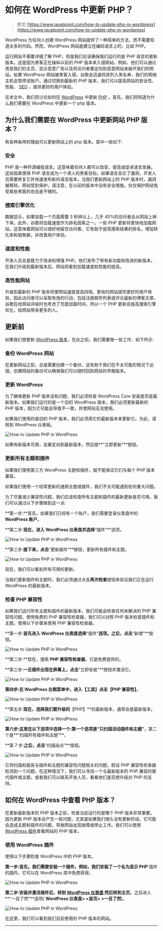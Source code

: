 # 如何在 WordPress 中更新 PHP？

> 原文:[https://www.javatpoint.com/how-to-update-php-in-wordpress](https://www.javatpoint.com/how-to-update-php-in-wordpress)

WordPress 为任何人创建 WordPress 网站提供了一种简单的方法，而不需要知道太多的代码。然而，WordPress 网站是建立在编码语言上的，比如 PHP。

运行网站不需要详细了解 PHP，但是我们应该确保我们运行的是 PHP 语言的更新版本。这是因为黑客正在操纵以前的 PHP 版本来入侵网站。例如，他们可以通过改变我们的主页、显示恶意广告以及将访问者重定向到恶意网站来破坏我们的网站。如果 WordPress 网站被黑客入侵，谷歌会迅速将其列入黑名单，我们的网络主机会暂停该账户。通过切换到最新的 PHP 版本，我们可以提高网站的安全性、性能、 [SEO](https://www.javatpoint.com/seo-tutorial) ，提供更好的用户体验。

在本文中，我们将讨论如何在 [WordPress](https://www.javatpoint.com/wordpress-tutorial) 中更新 [PHP](https://www.javatpoint.com/php-tutorial) 。首先，我们将知道为什么我们需要在 WordPress 中更新一个 php 版本。

## 为什么我们需要在 WordPress 中更新网站 PHP 版本？

有各种各样的理由可以更新网站上的 php 版本。其中一些如下:

### 安全

PHP 是一种开源编程语言。这意味着任何人都可以改变、提高或促进语言发展。这些因素使得 PHP 语言成为一个诱人的黑客目标。如果语言显示了漏洞，开发人员需要修复它并快速发布新的语言版本。当我们更新网站上的 PHP 版本时，漏洞被移除，网站受到保护。请注意，在以前的版本中没有安全措施。仅仅保护网站免受某些黑客的攻击是不够的。

### 搜索引擎优化

数据显示，如果加载一个页面需要 3 秒钟以上，几乎 40%的访问者会从网站上掉下来。此外，谷歌将加载速度作为排名因素之一。一些 PHP 更新将更快地加载网站。这意味着网站可以很好地留住访问者。它有助于提高搜索结果的排名，增加转化率和销售额，并改善用户体验。

### 速度和性能

开发人员总是致力于改进和增强 PHP。他们发布了带有新功能和改进的新版本。在我们升级到最新版本后，网站将看到加载速度和性能的提高。

### 高性能网站

升级到最新的 PHP 版本将使网站速度提高四倍。更快的网站提供更好的用户体验，因此访问者可以采取有效的行动，包括注册邮件列表或评论最新的博客文章。谷歌在给网站评级时也考虑了页面加载时间，所以一个 PHP 更新会提高搜索引擎优化，给网站带来更多的人。

## 更新前

如果我们想更新 [WordPress 版本](https://www.javatpoint.com/wordpress-versions)，在此之前，我们需要做一些工作，如下所示:

### 备份 WordPress 网站

在更新网站之前，总是需要创建一个备份，这有助于我们在不太可能的情况下出错。创建网站的备份可以确保我们可以随时回到网站的早期版本。

### 更新 WordPress

为了确保更新 PHP 版本没有问题，我们必须检查 WordPress Core 安装是否是最新版本。如果我们运行的是一个旧的 WordPress 版本，我们必须更新最新的 PHP 版本，因为它可能会导致不一致，并使网站无法使用。

如果我们使用的是旧的 PHP 版本，我们必须用它的最新版本来更新它。为此，请转到 WordPress 仪表板。

![How to Update PHP in WordPress](../Images/cf6a1507b15550aa098c63a184190422.png)

如果有新版本可用，会重定向到最新版本，然后按**“立即更新”**按钮。

### 更新所有主题和插件

如果我们使用第三方 WordPress 主题和插件，就不能保证它们与每个 PHP 版本兼容。

如果我们使用一个经常更新的通用主题或插件，我们不太可能遇到任何重大问题。

为了尽量减少兼容性问题，我们应该检查所有主题和插件的最新更新是否可用。我们可以通过以下步骤做到这一点:

**第一步:**首先，如果我们已经有一个账户，我们需要登录仪表盘中的 **WordPress 账户**。

**第二步:**现在，进入 **WordPress 仪表盘**并选择**“插件”**选项。

![How to Update PHP in WordPress](../Images/6745f8a31d0f1306e6358a9955293fd2.png)

**第三步:**接下来，点击**“更新插件”**按钮，更新所有插件和主题。

![How to Update PHP in WordPress](../Images/f8a28111603209475c2ba639771f9087.png)

现在，我们可以看到所有可用的更新。

当我们更新插件和主题时，我们必须通过点击**再次检查**按钮来验证我们正在运行 WordPress 的最新版本。

### 检查 PHP 兼容性

如果我们运行所有主题和插件的最新版本，我们可能会检查任何未解决的 PHP 兼容性问题。使用免费的 PHP 兼容性检查器，我们可以对照 PHP 版本检查插件和主题。使用以下步骤来使用 PHP 兼容性检查器。

**第一步:**首先进入 **WordPress 仪表盘**选择**“插件”**选项。之后，点击**“新增”**按钮。

![How to Update PHP in WordPress](../Images/1fa422ab89e70921284ed3e102960646.png)

**第二步:**现在，搜索 **PHP 兼容性检查器**。它是免费提供的。

**第三步:**一旦插件出现在屏幕上，点击**“立即安装”**按钮并激活它。

![How to Update PHP in WordPress](../Images/8e65bab54570501e9ee86e3b32cb0073.png)

**第四步:**在 WordPress 左侧菜单中，进入**【工具】**点击**【PHP 兼容性】**。

![How to Update PHP in WordPress](../Images/28fc5c8de0e5ff6bae406d1c1e631f9b.png)

**第五步:**现在，选择我们要升级的**【PHP】**的最新版本，通常会是最新版本。

![How to Update PHP in WordPress](../Images/233d6c3949d5e6aad30ed478ded07946.png)

**第六步:**这里在以下选项中选择一个:第一个选项是**“只扫描活动插件和主题”**，第二个是**“扫描所有插件和主题”**。

**第 7 步:**之后，点击**“扫描站点”**按钮。

![How to Update PHP in WordPress](../Images/a48c604363f197e8ac006828f6e3d2a0.png)

它将扫描和报告与插件和主题的兼容性问题相关的问题。假设 PHP 兼容性检查器检测到一个问题。在这种情况下，我们可以寻找一个与最新版本的 PHP 兼容的替代插件或主题，或者我们可以联系开发人员，看看他们是否想升级对 PHP 的支持。

## 如何在 WordPress 中查看 PHP 版本？

在更新最新版本的 PHP 版本之前，检查当前运行的是哪个 PHP 版本非常重要。因为更新 PHP 版本会产生一些问题，尤其是如果我们很久没有更新的话。它可能会造成主题和插件的问题，导致网站出现故障或停止工作。我们可以使用 [WordPress 插件](https://www.javatpoint.com/wordpress-plugins)查看网站的 PHP 版本。

### 使用 WordPress 插件

使用以下步骤检查 WordPress 中的 PHP 版本。

**第一步:**首先，我们需要安装一个插件。例如，我们安装了一个名为**显示 PHP** 插件的插件。它可以在 WordPress 库中免费获得。

![How to Update PHP in WordPress](../Images/b22c88f108719021557b212c13707f36.png)

**第二步:**安装并激活插件后，转到 **[WordPress 仪表盘](https://www.javatpoint.com/wordpress-dashboard)** 然后转到**主页**。之后进入**“一目了然”**选项( **WordPress 仪表盘> >首页> >一目了然**)。

![How to Update PHP in WordPress](../Images/7c3bb28fb73c7a014a61062a64848a22.png)

在这里，我们可以看到我们目前使用的 PHP 版本的网站。

* * *